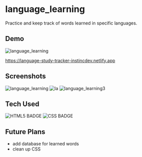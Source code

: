 # language_learning

Practice and keep track of words learned in specific languages.

## Demo

![language_learning](https://user-images.githubusercontent.com/67307808/188708453-4ac58373-c2bb-455c-9337-130ef61f8891.gif)

https://language-study-tracker-instincdev.netlify.app

## Screenshots
![language_learning](https://user-images.githubusercontent.com/67307808/188708405-c8a36539-5f16-4f9f-8c2b-ac4be923890b.png)
![la](https://user-images.githubusercontent.com/67307808/188708415-37afecf7-707d-4c7e-961a-828cb8933a0c.png)
![language_learning3](https://user-images.githubusercontent.com/67307808/188708430-c6711905-c9a2-460d-ba40-19eb0f84c376.png)



## Tech Used

![HTML5 BADGE](https://img.shields.io/static/v1?label=|&message=HTML5&color=03989E&style=plastic&logo=html5)  ![CSS BADGE](https://img.shields.io/static/v1?label=|&message=CSS3&color=03989e&style=plastic&logo=css3)


## Future Plans
* add database for learned words
* clean up CSS
